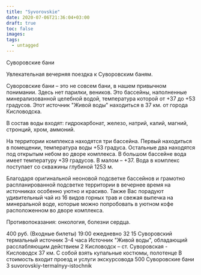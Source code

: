 ```yaml
---
title: "Syvorovskie"
date: 2020-07-06T21:36:04+03:00
draft: true
toc: false
images:
tags:
  - untagged
---
```


Суворовские бани <p>Увлекательная вечерняя поездка к Суворовским баням. </p> <p>Суворовские бани – это не совсем бани, в нашем привычном понимании. Здесь нет парилки, веников. Это бассейны, наполненные минерализованной целебной водой, температура которой от +37 до +53 градусов. Этот источник "Живой воды" находиться в 37 км. от города Кисловодска.</p> <p>В состав воды входят: гидрокарбонат, железо, натрий, калий, магний, стронций, хром, аммоний. </p><p>На территории комплекса находятся три бассейна. Первый находиться в помещении, температура воды +53 градуса. Остальные два находятся под открытым небом во дворе комплекса. В большом бассейне вода имеет температуру +39 градусов. В малом – +37. Вода в комплекс поступает со скважины глубиной 1253 м. </p> <p>Благодаря оригинальной неоновой подсветке бассейнов и грамотно распланированной подсветке территории в вечернее время на источниках особенно уютно и красиво. Также Вас порадуют удивительный чай из 16 видов горных трав и свежая выпечка на минеральной воде, которые можно попробовать в уютном кофе расположенном во дворе комплекса. </p> <p>Противопоказания: онкология, болезни сердца.</p> 400 руб. (Входные билеты) 19:00 ежедневно 32 15 Суворовский термальный источник 3-4 часа Источник "Живой воды", обладающий расслабляющим действием 2 Кисловодск – ст. Суворовская - Кисловодск 37 км. С собой взять купальные костюмы, полотенце В стоимость входит проезд и услуги экскурсовода 500 Суворовские бани 3 suvorovskiy-termalnyy-istochnik

